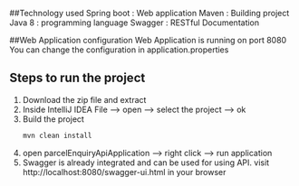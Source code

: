 ##Technology used
Spring boot : Web application
Maven : Building project
Java 8 : programming language
Swagger : RESTful Documentation

##Web Application configuration
Web Application is running on port 8080
You can change the configuration in application.properties

## Steps to run the project
1) Download the zip file and extract
2) Inside IntelliJ IDEA
    File --> open --> select the project --> ok
3) Build the project
   ```sh
   mvn clean install
   ```
4) open parcelEnquiryApiApplication --> right click --> run application
5) Swagger is already integrated and can be used for using API.
   visit http://localhost:8080/swagger-ui.html in your browser



